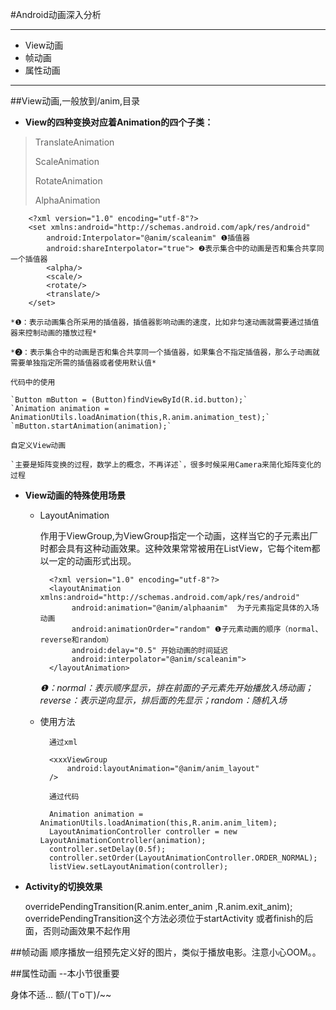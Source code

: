 #Android动画深入分析
****

* View动画
* 帧动画
* 属性动画

****

##View动画,一般放到/anim,目录
* **View的四种变换对应着Animation的四个子类：**
> TranslateAnimation
> 
> ScaleAnimation
> 
> RotateAnimation
> 
> AlphaAnimation

		<?xml version="1.0" encoding="utf-8"?>
		<set xmlns:android="http://schemas.android.com/apk/res/android"
     		android:Interpolator="@anim/scaleanim" ❶插值器
     		android:shareInterpolator="true"> ❷表示集合中的动画是否和集合共享同一个插值器
    		<alpha/>
    		<scale/>
    		<rotate/>
    		<translate/>
		</set>

	*❶：表示动画集合所采用的插值器，插值器影响动画的速度，比如非匀速动画就需要通过插值器来控制动画的播放过程*

	*❷：表示集合中的动画是否和集合共享同一个插值器，如果集合不指定插值器，那么子动画就需要单独指定所需的插值器或者使用默认值*

	代码中的使用

	`Button mButton = (Button)findViewById(R.id.button);`
	`Animation animation = AnimationUtils.loadAnimation(this,R.anim.animation_test);`
	`mButton.startAnimation(animation);`

	自定义View动画

	`主要是矩阵变换的过程，数学上的概念，不再详述`，很多时候采用Camera来简化矩阵变化的过程


* **View动画的特殊使用场景**

	* LayoutAnimation
	
		作用于ViewGroup,为ViewGroup指定一个动画，这样当它的子元素出厂时都会具有这种动画效果。这种效果常常被用在ListView，它每个item都以一定的动画形式出现。
	
			<?xml version="1.0" encoding="utf-8"?>
			<layoutAnimation xmlns:android="http://schemas.android.com/apk/res/android"
                 android:animation="@anim/alphaanim"  为子元素指定具体的入场动画
                 android:animationOrder="random" ❶子元素动画的顺序（normal、reverse和random）
                 android:delay="0.5" 开始动画的时间延迟
                 android:interpolator="@anim/scaleanim">
			</layoutAnimation>

		*❶：normal：表示顺序显示，排在前面的子元素先开始播放入场动画； reverse：表示逆向显示，排后面的先显示；random：随机入场*

	* 使用方法
		
			通过xml
		
			<xxxViewGroup
				android:layoutAnimation="@anim/anim_layout"
			/>
			
			通过代码
			
			Animation animation = AnimationUtils.loadAnimation(this,R.anim.anim_litem);
			LayoutAnimationController controller = new LayoutAnimationController(animation);
			controller.setDelay(0.5f);
			controller.setOrder(LayoutAnimationController.ORDER_NORMAL);
			listView.setLayoutAnimation(controller);
			

* **Activity的切换效果**

	overridePendingTransition(R.anim.enter_anim ,R.anim.exit_anim);
	overridePendingTransition这个方法必须位于startActivity 或者finish的后面，否则动画效果不起作用
	
##帧动画
顺序播放一组预先定义好的图片，类似于播放电影。注意小心OOM。。

##属性动画 --本小节很重要

身体不适...  额/(ㄒoㄒ)/~~ 